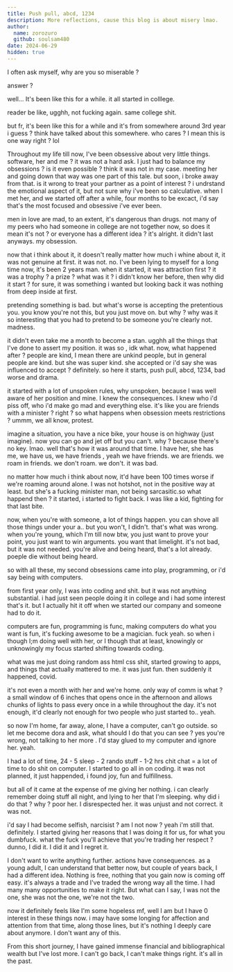 ```yaml
---
title: Push pull, abcd, 1234
description: More reflections, cause this blog is about misery lmao.
author:
  name: zorozuro
  github: soulsam480
date: 2024-06-29
hidden: true
---
```

I often ask myself, why are you so miserable ?

answer ?

well... It's been like this for a while. it all started in colllege.

reader be like, ugghh, not fucking again. same college shit.

but fr, it's been like this for a while and it's from somewhere around 3rd year i guess ? think have talked about this somewhere. who cares ? I mean this is one way right ? lol

Throughout my life till now, I've been obsessive about very little things. software, her and me ? it was not a hard ask. I just had to balance my obsessions ? is it even possible ? think it was not in my case. meeting her and going down that way was one part of this tale. but soon, i broke away from that. is it wrong to treat your partner as a point of interest ? i undrstand the emotional aspect of it, but not sure why i've been so calculative. when I met her, and we started off after a while, four months to be excact, i'd say that's the most focused and obsessive i've ever been.

men in love are mad, to an extent, it's dangerous than drugs. not many of my peers who had someone in college are not together now, so does it mean it's not ? or everyone has a different idea ? it's alright. it didn't last anyways. my obsession.

now that i think about it, it doesn't really matter how much i whine about it, it was not genuine at first. it was not. no. I've been lying to myself for a long time now, it's been 2 years man. when it started, it was attraction first ? it was a trophy ? a prize ? what was it ? i didn't know her before, then why did it start ? for sure, it was something i wanted but looking back it was nothing from deep inside at first.

pretending something is bad. but what's worse is accepting the pretentious you. you know you're not this, but you just move on. but why ? why was it so interesting that you had to pretend to be someone you're clearly not. madness.

it didn't even take me a month to become a stan. ugghh all the things that I've done to assert my position. it was so , idk what. now, what happened after ? people are kind, I mean there are unkind people, but in general people are kind. but she was super kind. she accepted or i'd say she was influenced to accept ? definitely. so here it starts, push pull, abcd, 1234, bad worse and drama.

it started with a lot of unspoken rules, why unspoken, because I was well aware of her position and mine. I knew the consequences. I knew who i'd piss off, who i'd make go mad and everything else. it's like you are friends with a minister ? right ? so what happens when obsession meets restrictions ? ummm, we all know, protest.

imagine a situation, you have a nice bike, your house is on highway (just imagine). now you can go and jet off but you can't. why ? because there's no key. lmao. well that's how it was around that time. I have her, she has me, we have us, we have friends , yeah we have friends. we are friends. we roam in friends. we don't roam. we don't. it was bad.

no matter how much i think about now, it'd have been 100 times worse if we're roaming around alone. I was not hotshot, not in the positive way at least. but she's a fucking minister man, not being sarcasitic.so what happend then ? it started, i started to fight back. I was like a kid, fighting for that last bite.

now, when you're with someone, a lot of things happen. you can shove all those things under your a.. but you won't, I didn't. that's what was wrong. when you're young, which I'm till now btw, you just want to prove your point, you just want to win arguments. you want that limelight. it's not bad, but it was not needed. you're alive and being heard, that's a lot already. poeple die without being heard.

so with all these, my second obsessions came into play, programming, or i'd say being with computers.

from first year only, I was into coding and shit. but it was not anything substantial. i had just seen people doing it in college and i had some interest that's it. but I actually hit it off when we started our company and someone had to do it.

computers are fun, programming is func, making computers do what you want is fun, it's fucking awesome to be a magician. fuck yeah. so when i though I;m doing well with her, or I though that at least, knowingly or unknowingly my focus started shifting towards coding.

what was me just doing random ass html css shit, started growing to apps, and things that actually mattered to me. it was just fun. then suddenly it happened, covid.

it's not even a month with her and we're home. only way of comm is what ? a small window of 6 inches that opens once in the afternoon and allows chunks of lights to pass every once in a while throughout the day. it's not enough, it'd clearly not enough for two people who just started to.. yeah.

so now I'm home, far away, alone, I have a computer, can't go outside. so let me become dora and ask, what should I do that you can see ? yes you're wrong, not talking to her more . I'd stay glued to my computer and ignore her. yeah.

I had a lot of time, 24 - 5 sleep - 2 rando stuff - 1-2 hrs chit chat = a lot of time to do shit on computer. I started to go all in on coding. it was not planned, it just happended, i found joy, fun and fulfillness.

but all of it came at the expense of me giving her nothing. i can clearly remember doing stuff all night, and lying to her that I'm sleeping. why did i do that ? why ? poor her. I disrespected her. it was unjust and not correct. it was not.

i'd say I had become selfish, narcisist ? am I not now ? yeah i'm still that. definitely. I started giving her reasons that I was doing it for us, for what you dumbfuck. what the fuck you'll achieve that you're trading her respect ? dunno, I did it. I did it and I regret it.

I don't want to write anything further. actions have consequences. as a young adult, I can understand that better now, but couple of years back, I had a different idea. Nothing is free, nothing that you gain now is coming off easy. it's always a trade and I've traded the wrong way all the time. I had many many opportunities to make it right. But what can I say, I was not the one, she was not the one, we're not the two.

now it definitely feels like I'm some hopeless mf, well I am but I have 0 interest in these things now. i may have some longing for affection and attention from that time, along those lines, but it's nothing I deeply care about anymore. I don't want any of this.

From this short journey, I have gained immense financial and bibliographical wealth but I've lost more. I can't go back, I can't make things right. it's all in the past.
